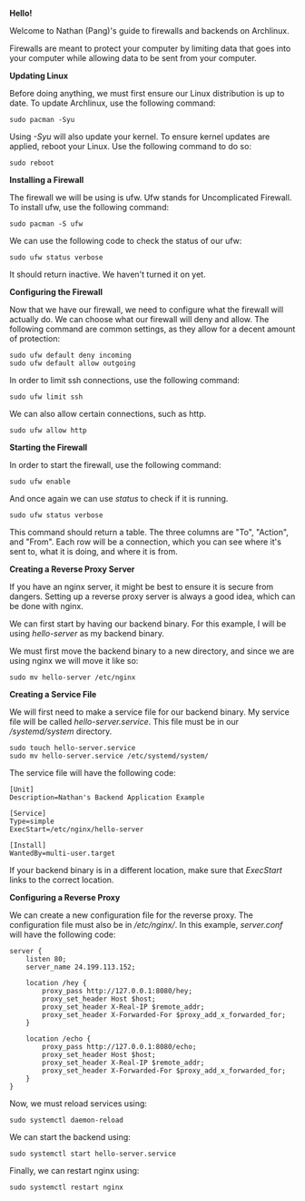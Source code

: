 **Hello!**

Welcome to Nathan (Pang)'s guide to firewalls and backends on Archlinux.

Firewalls are meant to protect your computer by limiting data that goes into your computer while allowing data to be sent from your computer.

**Updating Linux**

Before doing anything, we must first ensure our Linux distribution is up to date. To update Archlinux, use the following command:

    sudo pacman -Syu

Using *-Syu* will also update your kernel. To ensure kernel updates are applied, reboot your Linux. Use the following command to do so:

    sudo reboot

**Installing a Firewall**

The firewall we will be using is ufw. Ufw stands for Uncomplicated Firewall. To install ufw, use the following command:

    sudo pacman -S ufw

We can use the following code to check the status of our ufw:

    sudo ufw status verbose

It should return inactive. We haven't turned it on yet.

**Configuring the Firewall**

Now that we have our firewall, we need to configure what the firewall will actually do. We can choose what our firewall will deny and allow. The following command are common settings, as they allow for a decent amount of protection:

    sudo ufw default deny incoming
    sudo ufw default allow outgoing

In order to limit ssh connections, use the following command:

    sudo ufw limit ssh

We can also allow certain connections, such as http.

    sudo ufw allow http

**Starting the Firewall**

In order to start the firewall, use the following command:

    sudo ufw enable

And once again we can use *status* to check if it is running.

    sudo ufw status verbose

This command should return a table. The three columns are "To", "Action", and "From". Each row will be a connection, which you can see where it's sent to, what it is doing, and where it is from.


**Creating a Reverse Proxy Server**

If you have an nginx server, it might be best to ensure it is secure from dangers. Setting up a reverse proxy server is always a good idea, which can be done with nginx.

We can first start by having our backend binary. For this example, I will be using *hello-server* as my backend binary.

We must first move the backend binary to a new directory, and since we are using nginx we will move it like so:

    sudo mv hello-server /etc/nginx

**Creating a Service File**

We will first need to make a service file for our backend binary. My service file will be called *hello-server.service*. This file must be in our */systemd/system* directory.

    sudo touch hello-server.service
    sudo mv hello-server.service /etc/systemd/system/

The service file will have the following code:

    [Unit]
    Description=Nathan's Backend Application Example

    [Service]
    Type=simple
    ExecStart=/etc/nginx/hello-server

    [Install]
    WantedBy=multi-user.target

If your backend binary is in a different location, make sure that *ExecStart* links to the correct location.


**Configuring a Reverse Proxy**

We can create a new configuration file for the reverse proxy. The configuration file must also be in */etc/nginx/*. In this example, *server.conf* will have the following code: 

    server {
        listen 80;
        server_name 24.199.113.152;

        location /hey {
            proxy_pass http://127.0.0.1:8080/hey;
            proxy_set_header Host $host;
            proxy_set_header X-Real-IP $remote_addr;
            proxy_set_header X-Forwarded-For $proxy_add_x_forwarded_for;
        }

        location /echo {
            proxy_pass http://127.0.0.1:8080/echo;
            proxy_set_header Host $host;
            proxy_set_header X-Real-IP $remote_addr;
            proxy_set_header X-Forwarded-For $proxy_add_x_forwarded_for;
        }
    }

Now, we must reload services using:

    sudo systemctl daemon-reload

We can start the backend using:

    sudo systemctl start hello-server.service

Finally, we can restart nginx using:

    sudo systemctl restart nginx
